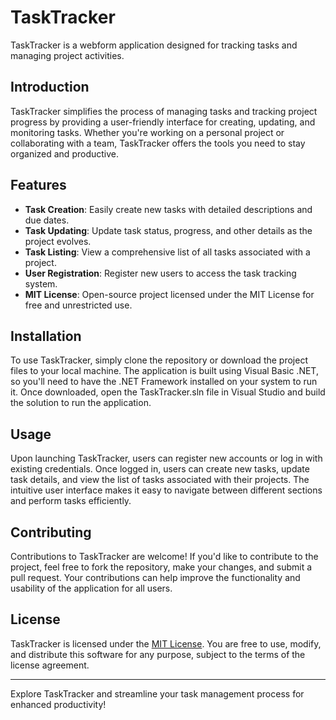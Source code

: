 # TaskTracker

TaskTracker is a webform application designed for tracking tasks and managing project activities.

## Introduction

TaskTracker simplifies the process of managing tasks and tracking project progress by providing a user-friendly interface for creating, updating, and monitoring tasks. Whether you're working on a personal project or collaborating with a team, TaskTracker offers the tools you need to stay organized and productive.

## Features

- **Task Creation**: Easily create new tasks with detailed descriptions and due dates.
- **Task Updating**: Update task status, progress, and other details as the project evolves.
- **Task Listing**: View a comprehensive list of all tasks associated with a project.
- **User Registration**: Register new users to access the task tracking system.
- **MIT License**: Open-source project licensed under the MIT License for free and unrestricted use.

## Installation

To use TaskTracker, simply clone the repository or download the project files to your local machine. The application is built using Visual Basic .NET, so you'll need to have the .NET Framework installed on your system to run it. Once downloaded, open the TaskTracker.sln file in Visual Studio and build the solution to run the application.

## Usage

Upon launching TaskTracker, users can register new accounts or log in with existing credentials. Once logged in, users can create new tasks, update task details, and view the list of tasks associated with their projects. The intuitive user interface makes it easy to navigate between different sections and perform tasks efficiently.

## Contributing

Contributions to TaskTracker are welcome! If you'd like to contribute to the project, feel free to fork the repository, make your changes, and submit a pull request. Your contributions can help improve the functionality and usability of the application for all users.

## License

TaskTracker is licensed under the [MIT License](LICENSE). You are free to use, modify, and distribute this software for any purpose, subject to the terms of the license agreement.

---

Explore TaskTracker and streamline your task management process for enhanced productivity!
